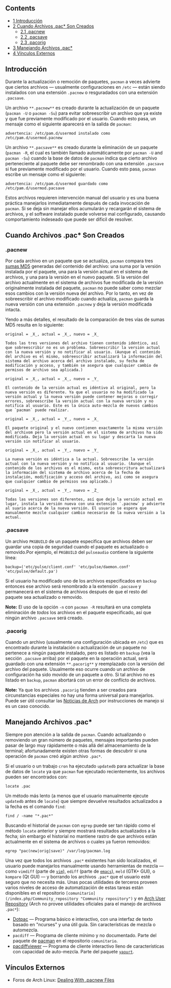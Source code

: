 ## Contents

*   [1 Introducción](#Introducci.C3.B3n)
*   [2 Cuando Archivos .pac* Son Creados](#Cuando_Archivos_.pac.2A_Son_Creados)
    *   [2.1 .pacnew](#.pacnew)
    *   [2.2 .pacsave](#.pacsave)
    *   [2.3 .pacorig](#.pacorig)
*   [3 Manejando Archivos .pac*](#Manejando_Archivos_.pac.2A)
*   [4 Vínculos Externos](#V.C3.ADnculos_Externos)

## Introducción

Durante la actualización o remoción de paquetes, `pacman` a veces advierte que ciertos archivos — usualmente configuraciones en `/etc` — están siendo instalados con una extensión `.pacnew` o resguradados con una extensión `.pacsave`.

Un archivo `**.pacnew**` es creado durante la actualización de un paquete (`pacman -U` o `pacman -Su`) para evitar sobreescribir un archivo que ya existe y que fue previamente modificado por el usuario. Cuando esto pasa, un mensaje como el siguiente aparecerá en la salida de `pacman`:

```
advertencia: /etc/pam.d/usermod instalado como /etc/pam.d/usermod.pacnew

```

Un archivo `**.pacsave**` es creado durante la eliminación de un paquete (`pacman -R`, el cual es también llamado automáticamente por `pacman -U` and `pacman -Su`) cuando la base de datos de `pacman` indica que cierto archivo perteneciente al paquete debe ser renombrado con una extensión `.pacsave` si fue previamente modificado por el usuario. Cuando esto pasa, `pacman` escribe un mensaje como el siguiente:

```
advertencia: /etc/pam.d/usermod guardado como /etc/pam.d/usermod.pacsave

```

Estos archivos requieren intervención manual del usuario y es una buena práctica manejarlos inmediatamente después de cada invocación de `pacman`. Si se deja sin manejar ellos acumularán y recargarán el sistema de archivos, y el software instalado puede volverse mal configurado, causando comportamiento indeseado que puede ser dificil de resolver.

## Cuando Archivos .pac* Son Creados

### .pacnew

Por cada archivo en un paquete que se actualiza, `pacman` compara tres [sumas MD5](http://es.wikipedia.org/wiki/Md5) generadas del contenido del archivo: una suma por la versión instalada por el paquete, una para la versión actual en el sistema de archivos, y una para la versión en el nuevo paquete. Si la versión del archivo actualmente en el sistema de archivos fue modificada de la versión originalmente instalada del paquete, `pacman` no puede saber como mezclar esos cambios con la versión nueva del archivo. Por lo tanto, en vez de sobreescribir el archivo modificado cuando actualiza, `pacman` guarda la nueva versión con una extensión `.pacnew` y deja la versión modificada intacta.

Yendo a más detalles, el resultado de la comparación de tres vías de sumas MD5 resulta en lo siguiente:

	original = _X_, actual = _X_, nuevo = _X_ 

	Todos las tres versiones del archivo tienen contenido idéntico, así que sobreescribir no es un problema. Sobreescribir la versión actual con la nueva versión y no notificar al usuario. (Aunque el contenido del archivo es el mismo, sobreescribir actualizará la información del sistema del archivo acerca del archivo instalado, su fecha de modificación y acceso, y también se asegura que cualquier cambio de permisos de archivo sea aplicada.)

	original = _X_, actual = _X_, nuevo = _Y_ 

	El contenido de la versión actual es idéntivo al original, pero la nueva versión es diferente. Ya que el usuario no ha modificado la versión actual y la nueva versión puede contener mejoras o corregir errores, sobreescribe la versión actual con la nueva versión y no notifica al usuario. Este es la única auto-mezcla de nuevos cambios que `pacman` puede realizar.

	original = _X_, actual = _Y_, nuevo = _X_ 

	El paquete original y el nuevo contienen exactamente la misma versión del archivom pero la versión actual en el sistema de archivos ha sido modificada. Deja la versión actual en su lugar y descarta la nueva versión sin notificar al usuario.

	original = _X_, actual = _Y_, nuevo = _Y_ 

	La nueva versión es idéntica a la actual. Sobreescribe la versión actual con la nueva versión y no notifica al usuario. (Aunque el contenido de los archivos es el mismo, esta sobreescritura actualizará la información del sistema de archivo acerca de la fecha de instalación, modificación y acceso del archivo, así como se asegura que cualquier cambio de permisos sea aplicado.)

	original = _X_, actual = _Y_, nuevo = _Z_ 

	Todas las versiones son diferentes, así que deja la versión actual en lugar, instala la versión nueva con una extensión `.pacnew` y advierte al suario acerca de la nueva versión. El usuario se espera que manualmente mezcle cualquier cambio necesario de la nueva versión a la actual.

### .pacsave

Un archivo `PKGBUILD` de un paquete especifica que archivos deben ser guardar una copia de seguridad cuando el paquete es actualizado o removido.Por ejemplo, el `PKGBUILD` del `pulseaudio` contiene la siguiente línea:

```
backup=('etc/pulse/client.conf' 'etc/pulse/daemon.conf' 'etc/pulse/default.pa')

```

Si el usuario ha modificado uno de los archivos especificados en `backup` entonces ese archivo será renombrado a la extensión `.pacsave` y permanecerá en el sistema de archivos después de que el resto del paquete sea actualizado o removido.

**Note:** El uso de la opción `-n` con `pacman -R` resultará en una completa eliminación de _todos_ los archivos en el paquete especificado, así que ningún archivo `.pacsave` será creado.

### .pacorig

Cuando un archivo (usualmente una configuración ubicada en `/etc`) que es encontrado durante la instalación o actualización de un paquete no pertenece a ningún paquete instalado, pero es listado en `backup` (vea la sección `.pacsave` arriba) por el paquete en la operación actual, será guardado con una extensión `**.pacorig**` y reemplazado con la versión del archivo del paquete. Usualmente eso ocurre cuando un archivo de configuración ha sido movido de un paquete a otro. Si tal archivo no es listado en `backup`, `pacman` abortará con un error de conflicto de archivos.

**Note:** Ya que los archivos `.pacorig` tienden a ser creados para circunstancias especiales no hay una forma universal para manejarlos. Puede ser útil consultar las [Noticias de Arch](https://www.archlinux.org/news/) por instrucciones de manejo si es un caso conocido.

## Manejando Archivos .pac*

Siempre pon atención a la salida de `pacman`. Cuando actualizando o removiendo un gran número de paquetes, mensajes importantes pueden pasar de largo muy rápidamente o más allá del almacenamiento de la terminal; afortunadamente existen otras formas de descubrir si una operación de `pacman` creó algún archivo `.pac*`.

Si el usuario o un trabajo `cron` ha ejecutado `updatedb` para actualizar la base de datos de `locate` ya que `pacman` fue ejecutado recientemente, los archivos pueden ser encontrados con:

```
locate .pac

```

Un método más lento (a menos que el usuario manualmente ejecute `updatedb` antes de `locate`) que siempre devuelve resultados actualizados a la fecha es el comando `find`:

```
find / -name "*.pac*"

```

Buscando el historial de `pacman` con `egrep` puede ser tan rápido como el método `locate` anterior y siempre mostrará resultados actualizados a la fecha; sin embargo el historial no mantiene rastro de que archivos están actualmente en el sistema de archivos o cuales ya fueron removidos:

```
egrep "pac(new|orig|save)" /var/log/pacman.log

```

Una vez que todos los archivos `.pac*` existentes han sido localizados, el usuario puede manejarlos manualmente usando herramientas de mezcla — como `vimdiff` (parte de [`vim`](/index.php/Vim "Vim")), `ediff` (parte de [`emacs`](/index.php/Emacs "Emacs")), `meld` (GTK+ GUI), o `kompare` (Qt GUI) — y borrando los archivos `.pac*` que el usuario esté seguro que no necesita más. Unas pocas utilidades de terceros proveen varios niveles de acceso de automatización de estas tareas están disponibles en el repositorio `[comunitario](/index.php/Community_repository "Community repository")` y en [Arch User Repository](/index.php/Arch_User_Repository "Arch User Repository") (Arch no provee utilidades oficiales para el manejo de archivos `.pac*`):

*   [Dotpac](/index.php/Dotpac "Dotpac") — Programa básico e interactivo, con una interfaz de texto basado en "ncurses" y una útil guía. Sin características de mezcla o automezcla.
*   `pacdiff` — Programa de cliente mínimo y no documentado. Parte del paquete de [pacman](https://www.archlinux.org/packages/?name=pacman) en el repositorio `comunitario`.
*   [pacdiffviewer](https://aur.archlinux.org/packages.php?ID=5863) — Programa de cliente interactivo lleno de características con capacidad de auto-mezcla. Parte del paquete [`yaourt`](/index.php/Yaourt "Yaourt").

## Vínculos Externos

*   Foros de Arch Linux: [Dealing With .pacnew Files](https://bbs.archlinux.org/viewtopic.php?id=53532)